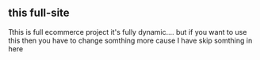 ## this full-site
<p>Tthis is full ecommerce project it's fully dynamic.... but if you want to use this then you have to change somthing more cause I have skip somthing in here</p>
